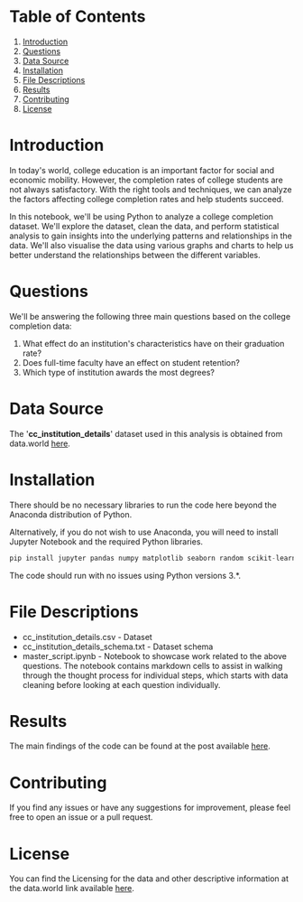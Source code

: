# Table of Contents
1. [Introduction](#introduction)
2. [Questions](#questions)
3. [Data Source](#data-source)
4. [Installation](#installation)
6. [File Descriptions](#file-descriptions)
7. [Results](#results)
8. [Contributing](#contributing)
9. [License](#license)

# Introduction
In today's world, college education is an important factor for social and economic mobility. However, the completion rates of college students are not always satisfactory. With the right tools and techniques, we can analyze the factors affecting college completion rates and help students succeed.

In this notebook, we'll be using Python to analyze a college completion dataset. We'll explore the dataset, clean the data, and perform statistical analysis to gain insights into the underlying patterns and relationships in the data. We'll also visualise the data using various graphs and charts to help us better understand the relationships between the different variables.

# Questions
We'll be answering the following three main questions based on the college completion data:

1. What effect do an institution's characteristics have on their graduation rate?
2. Does full-time faculty have an effect on student retention?
3. Which type of institution awards the most degrees?

# Data Source
The '**cc_institution_details**' dataset used in this analysis is obtained from data.world [here](https://data.world/databeats/college-completion/workspace/file?filename=cc_institution_details.csv).

# Installation
There should be no necessary libraries to run the code here beyond the Anaconda distribution of Python.

Alternatively, if you do not wish to use Anaconda, you will need to install Jupyter Notebook and the required Python libraries.

```python
pip install jupyter pandas numpy matplotlib seaborn random scikit-learn
```

The code should run with no issues using Python versions 3.*.

# File Descriptions
* cc_institution_details.csv - Dataset
* cc_institution_details_schema.txt - Dataset schema
* master_script.ipynb - Notebook to showcase work related to the above questions. The notebook contains markdown cells to assist in walking through the thought process for individual steps, which starts with data cleaning before looking at each question individually.


# Results
The main findings of the code can be found at the post available [here](https://medium.com/@sarinapatel1213/how-can-we-boost-us-college-completion-rates-6f29efd3dd15). 

# Contributing
If you find any issues or have any suggestions for improvement, please feel free to open an issue or a pull request.

# License
You can find the Licensing for the data and other descriptive information at the data.world link available [here](https://data.world/databeats/college-completion).
